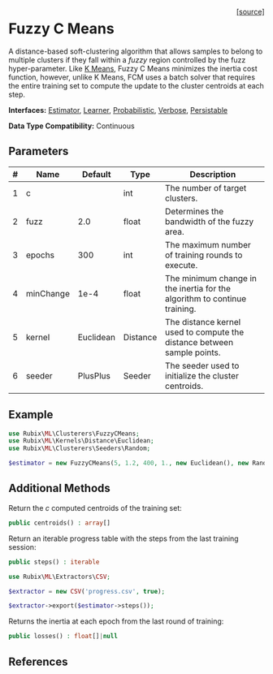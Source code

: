 <span style="float:right;"><a href="https://github.com/RubixML/ML/blob/master/src/Clusterers/FuzzyCMeans.php">[source]</a></span>

# Fuzzy C Means
A distance-based soft-clustering algorithm that allows samples to belong to multiple clusters if they fall within a *fuzzy* region controlled by the fuzz hyper-parameter. Like [K Means](k-means.md), Fuzzy C Means minimizes the inertia cost function, however, unlike K Means, FCM uses a batch solver that requires the entire training set to compute the update to the cluster centroids at each step.

**Interfaces:** [Estimator](../estimator.md), [Learner](../learner.md), [Probabilistic](../probabilistic.md), [Verbose](../verbose.md), [Persistable](../persistable.md)

**Data Type Compatibility:** Continuous

## Parameters
| # | Name | Default | Type | Description |
|---|---|---|---|---|
| 1 | c | | int | The number of target clusters. |
| 2 | fuzz | 2.0 | float | Determines the bandwidth of the fuzzy area. |
| 3 | epochs | 300 | int | The maximum number of training rounds to execute. |
| 4 | minChange | 1e-4 | float | The minimum change in the inertia for the algorithm to continue training. |
| 5 | kernel | Euclidean | Distance | The distance kernel used to compute the distance between sample points. |
| 6 | seeder | PlusPlus | Seeder | The seeder used to initialize the cluster centroids. |

## Example
```php
use Rubix\ML\Clusterers\FuzzyCMeans;
use Rubix\ML\Kernels\Distance\Euclidean;
use Rubix\ML\Clusterers\Seeders\Random;

$estimator = new FuzzyCMeans(5, 1.2, 400, 1., new Euclidean(), new Random());
```

## Additional Methods
Return the *c* computed centroids of the training set:
```php
public centroids() : array[]
```

Return an iterable progress table with the steps from the last training session:
```php
public steps() : iterable
```

```php
use Rubix\ML\Extractors\CSV;

$extractor = new CSV('progress.csv', true);

$extractor->export($estimator->steps());
```

Returns the inertia at each epoch from the last round of training:
```php
public losses() : float[]|null
```

## References
[^1]: J. C. Bezdek et al. (1984). FCM: The Fuzzy C-Means Clustering Algorithm.
